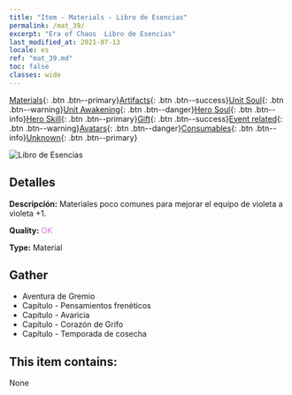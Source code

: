 ```yaml
---
title: "Item - Materials - Libro de Esencias"
permalink: /mat_39/
excerpt: "Era of Chaos  Libro de Esencias"
last_modified_at: 2021-07-13
locale: es
ref: "mat_39.md"
toc: false
classes: wide
---
```

 [Materials](/ItemsES/){: .btn .btn--primary}[Artifacts](/ItemsES/Artifacts/){: .btn .btn--success}[Unit Soul](/ItemsES/UnitSoul/){: .btn .btn--warning}[Unit Awakening](/ItemsES/UnitAwakening/){: .btn .btn--danger}[Hero Soul](/ItemsES/HeroSoul/){: .btn .btn--info}[Hero Skill](/ItemsES/HeroSkill/){: .btn .btn--primary}[Gift](/ItemsES/Gift/){: .btn .btn--success}[Event related](/ItemsES/Events/){: .btn .btn--warning}[Avatars](/ItemsES/Avatars/){: .btn .btn--danger}[Consumables](/ItemsES/Consumables/){: .btn .btn--info}[Unknown](/ItemsES/Unknown/){: .btn .btn--primary}

 ![Libro de Esencias](/images/t/i_cailiao_hexin2.png)

## Detalles
 **Descripción:** Materiales poco comunes para mejorar el equipo de violeta a violeta +1.

 **Quality:** <span style="color: #DA70D6">OK</span>

 **Type:** Material

## Gather

*    Aventura de Gremio 
*    Capítulo - Pensamientos frenéticos 
*    Capítulo - Avaricia 
*    Capítulo - Corazón de Grifo 
*    Capítulo - Temporada de cosecha 

## This item contains:

  None

